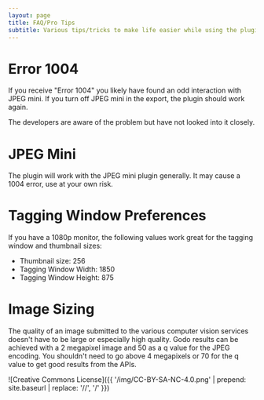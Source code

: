 ```yaml
---
layout: page
title: FAQ/Pro Tips
subtitle: Various tips/tricks to make life easier while using the plugin
---
```


# Error 1004
If you receive "Error 1004" you likely have found an odd interaction with JPEG mini. If you turn off JPEG mini in the export, the plugin should work again.

The developers are aware of the problem but have not looked into it closely.

# JPEG Mini
The plugin will work with the JPEG mini plugin generally. It may cause a 1004 error, use at your own risk.

# Tagging Window Preferences
If you have a 1080p monitor, the following values work great for the tagging window and thumbnail sizes:

- Thumbnail size: 256
- Tagging Window Width: 1850
- Tagging Window Height: 875

# Image Sizing
The quality of an image submitted to the various computer vision services doesn't have to be large or especially high quality. Godo results can be achieved with a 2 megapixel image and 50 as a q value for the JPEG encoding. You shouldn't need to go above 4 megapixels or 70 for the q value to get good results from the APIs.

![Creative Commons License]({{ '/img/CC-BY-SA-NC-4.0.png' | prepend: site.baseurl | replace: '//', '/' }})